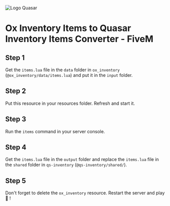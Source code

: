 ![Logo Quasar](https://cdn.tebex.io/store/1044584/templates/150612/assets/f8188b8b77ed91fbf1c4b73d2869b46da16004f7.png?updated=497d56ad074cc29061da64cd7d1cae08422b3107c6fe8074fd6ef3a03c552ae6 "Logo Quasar")
# Ox Inventory Items to Quasar Inventory Items Converter - FiveM

## Step 1
Get the `items.lua` file in the `data` folder in `ox_inventory` (`@ox_inventory/data/items.lua`) and put it in the `input` folder.

## Step 2
Put this resource in your resources folder. Refresh and start it.

## Step 3
Run the `items` command in your server console.

## Step 4
Get the `items.lua` file in the `output` folder and replace the `items.lua` file in the `shared` folder in `qs-inventory` (`@qs-inventory/shared/`).

## Step 5
Don't forget to delete the `ox_inventory` resource. Restart the server and play 🎊 !
